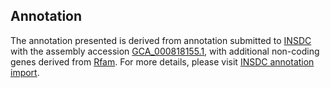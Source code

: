 

Annotation
----------

The annotation presented is derived from annotation submitted to
[INSDC](http://www.insdc.org) with the assembly accession
[GCA\_000818155.1](http://www.ebi.ac.uk/ena/data/view/GCA_000818155.1),
with additional non-coding genes derived from
[Rfam](http://rfam.xfam.org/). For more details, please visit [INSDC
annotation
import](http://ensemblgenomes.org/info/data/insdc_annotation).
